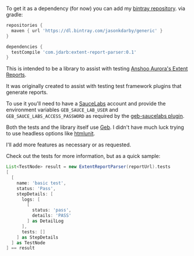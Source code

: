 To get it as a dependency (for now) you can add my [bintray repository](https://bintray.com/jasonkdarby/generic/extent-report-parser/view).
via gradle:
```groovy
repositories {
  maven { url 'https://dl.bintray.com/jasonkdarby/generic' }
}

dependencies {
  testCompile 'com.jdarb:extent-report-parser:0.1'
}
```

This is intended to be a library to assist with testing [Anshoo Aurora's Extent Reports](https://github.com/anshooarora/extentreports).

It was originally created to assist with testing test framework plugins that generate reports.

To use it you'll need to have a [SauceLabs](https://saucelabs.com/) account and provide the environment variables `GEB_SAUCE_LAB_USER` and `GEB_SAUCE_LABS_ACCESS_PASSWORD` as required by the [geb-saucelabs plugin](http://www.gebish.org/manual/current/#geb-saucelabs-plugin).

Both the tests and the library itself use [Geb](http://www.gebish.org/).  I didn't have much luck trying to use headless options like [htmlunit](http://htmlunit.sourceforge.net/).

I'll add more features as necessary or as requested.

Check out the tests for more information, but as a quick sample:
```groovy
List<TestNode> result = new ExtentReportParser(reportUrl).tests
[
  [
    name: 'basic test',
    status: 'Pass',
    stepDetails: [
      logs: [
        [
          status: 'pass',
          details: 'PASS'
        ] as DetailLog
      ],
      tests: []
    ] as StepDetails
  ] as TestNode
] == result
```
